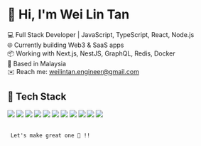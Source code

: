 # 👋 Hi, I'm Wei Lin Tan

💻 Full Stack Developer | JavaScript, TypeScript, React, Node.js  
🌐 Currently building Web3 & SaaS apps  
📦 Working with Next.js, NestJS, GraphQL, Redis, Docker  
📍 Based in Malaysia  
✉️ Reach me: weilintan.engineer@gmail.com

## 🧰 Tech Stack

<img src="https://img.shields.io/badge/React-20232A?style=for-the-badge&logo=react&logoColor=61DAFB" />
<img src="https://img.shields.io/badge/Next.js-000000?style=for-the-badge&logo=nextdotjs&logoColor=white" />
<img src="https://img.shields.io/badge/Tailwind_CSS-38B2AC?style=for-the-badge&logo=tailwind-css&logoColor=white" />
<img src="https://img.shields.io/badge/TypeScript-3178C6?style=for-the-badge&logo=typescript&logoColor=white" />
<img src="https://img.shields.io/badge/NestJS-E0234E?style=for-the-badge&logo=nestjs&logoColor=white" />
<img src="https://img.shields.io/badge/GraphQL-E10098?style=for-the-badge&logo=graphql&logoColor=white" />
<img src="https://img.shields.io/badge/Redis-DC382D?style=for-the-badge&logo=redis&logoColor=white" />
<img src="https://img.shields.io/badge/MongoDB-4EA94B?style=for-the-badge&logo=mongodb&logoColor=white" />
<img src="https://img.shields.io/badge/Docker-2496ED?style=for-the-badge&logo=docker&logoColor=white" />
<img src="https://img.shields.io/badge/Ethers.js-5C4EE5?style=for-the-badge&logo=ethereum&logoColor=white" />
<img src="https://img.shields.io/badge/Web3.js-F16822?style=for-the-badge&logo=web3.js&logoColor=white" />

<br />
<br />

     Let's make great one 💪 !!

#
